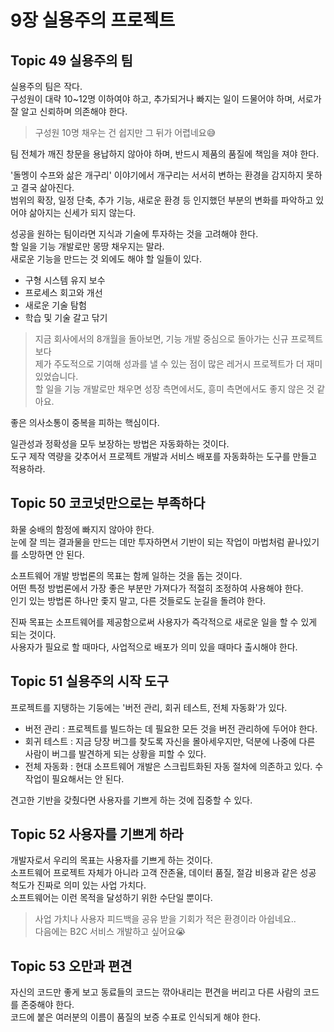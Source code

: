 # 9장 실용주의 프로젝트

## Topic 49 실용주의 팀

실용주의 팀은 작다.  
구성원이 대략 10~12명 이하여야 하고, 추가되거나 빠지는 일이 드물어야 하며, 서로가 잘 알고 신뢰하며 의존해야 한다.
> 구성원 10명 채우는 건 쉽지만 그 뒤가 어렵네요😅  

팀 전체가 깨진 창문을 용납하지 않아야 하며, 반드시 제품의 품질에 책임을 져야 한다.

'돌멩이 수프와 삶은 개구리' 이야기에서 개구리는 서서히 변하는 환경을 감지하지 못하고 결국 삶아진다.  
범위의 확장, 일정 단축, 추가 기능, 새로운 환경 등 인지했던 부분의 변화를 파악하고 있어야 삶아지는 신세가 되지 않는다.

성공을 원하는 팀이라면 지식과 기술에 투자하는 것을 고려해야 한다.  
할 일을 기능 개발로만 몽땅 채우지는 말라.  
새로운 기능을 만드는 것 외에도 해야 할 일들이 있다.

- 구형 시스템 유지 보수
- 프로세스 회고와 개선
- 새로운 기술 탐험
- 학습 및 기술 갈고 닦기

> 지금 회사에서의 8개월을 돌아보면, 기능 개발 중심으로 돌아가는 신규 프로젝트보다  
> 제가 주도적으로 기여해 성과를 낼 수 있는 점이 많은 레거시 프로젝트가 더 재미있었습니다.  
> 할 일을 기능 개발로만 채우면 성장 측면에서도, 흥미 측면에서도 좋지 않은 것 같아요.

좋은 의사소통이 중복을 피하는 핵심이다.

일관성과 정확성을 모두 보장하는 방법은 자동화하는 것이다.  
도구 제작 역량을 갖추어서 프로젝트 개발과 서비스 배포를 자동화하는 도구를 만들고 적용하라.

## Topic 50 코코넛만으로는 부족하다

화물 숭배의 함정에 빠지지 않아야 한다.  
눈에 잘 띄는 결과물을 만드는 데만 투자하면서 기반이 되는 작업이 마법처럼 끝나있기를 소망하면 안 된다.

소프트웨어 개발 방법론의 목표는 함께 일하는 것을 돕는 것이다.  
어떤 특정 방법론에서 가장 좋은 부분만 가져다가 적절히 조정하여 사용해야 한다.  
인기 있는 방법론 하나만 좇지 말고, 다른 것들로도 눈길을 돌려야 한다.

진짜 목표는 소프트웨어를 제공함으로써 사용자가 즉각적으로 새로운 일을 할 수 있게 되는 것이다.  
사용자가 필요로 할 때마다, 사업적으로 배포가 의미 있을 때마다 출시해야 한다.

## Topic 51 실용주의 시작 도구

프로젝트를 지탱하는 기둥에는 '버전 관리, 회귀 테스트, 전체 자동화'가 있다.

- 버전 관리 : 프로젝트를 빌드하는 데 필요한 모든 것을 버전 관리하에 두어야 한다.
- 회귀 테스트 : 지금 당장 버그를 찾도록 자신을 몰아세우지만, 덕분에 나중에 다른 사람이 버그를 발견하게 되는 상황을 피할 수 있다.
- 전체 자동화 : 현대 소프트웨어 개발은 스크립트화된 자동 절차에 의존하고 있다. 수작업이 필요해서는 안 된다.

견고한 기반을 갖췄다면 사용자를 기쁘게 하는 것에 집중할 수 있다.

## Topic 52 사용자를 기쁘게 하라

개발자로서 우리의 목표는 사용자를 기쁘게 하는 것이다.  
소프트웨어 프로젝트 자체가 아니라 고객 잔존율, 데이터 품질, 절감 비용과 같은 성공 척도가 진짜로 의미 있는 사업 가치다.  
소프트웨어는 이런 목적을 달성하기 위한 수단일 뿐이다.

> 사업 가치나 사용자 피드백을 공유 받을 기회가 적은 환경이라 아쉽네요..  
> 다음에는 B2C 서비스 개발하고 싶어요😭

## Topic 53 오만과 편견

자신의 코드만 좋게 보고 동료들의 코드는 깎아내리는 편견을 버리고 다른 사람의 코드를 존중해야 한다.  
코드에 붙은 여러분의 이름이 품질의 보증 수표로 인식되게 해야 한다.
